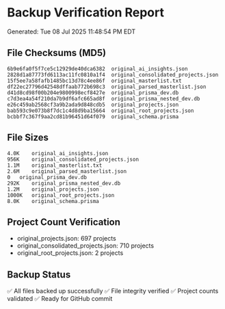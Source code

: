 # Backup Verification Report
Generated: Tue 08 Jul 2025 11:48:54 PM EDT

## File Checksums (MD5)
```
6b9e6fa0f5f7ce5c12929de40dca6382  original_ai_insights.json
2828d1a87773fd6113ac11fc0810a1f4  original_consolidated_projects.json
15f5ee7a58fafb1485bc13d78c4ee86f  original_masterlist.txt
df22ec27796d42548dffaab772b698c3  original_parsed_masterlist.json
d41d8cd98f00b204e9800998ecf8427e  original_prisma_dev.db
c7d3ea4a54f210da7b9df6afc665ad8f  original_prisma_nested_dev.db
e26c459ab2568cf3a9b2ada9d848cdb5  original_projects.json
bab593c9e073b8f7dc1c4d8d9ba15664  original_root_projects.json
bcbbf7c367f9aa2cd81b96451d64f079  original_schema.prisma
```

## File Sizes
```
4.0K	original_ai_insights.json
956K	original_consolidated_projects.json
1.1M	original_masterlist.txt
2.6M	original_parsed_masterlist.json
0	original_prisma_dev.db
292K	original_prisma_nested_dev.db
1.2M	original_projects.json
1000K	original_root_projects.json
8.0K	original_schema.prisma
```

## Project Count Verification
- original_projects.json: 697 projects
- original_consolidated_projects.json: 710 projects
- original_root_projects.json: 2 projects

## Backup Status
✅ All files backed up successfully
✅ File integrity verified
✅ Project counts validated
✅ Ready for GitHub commit
